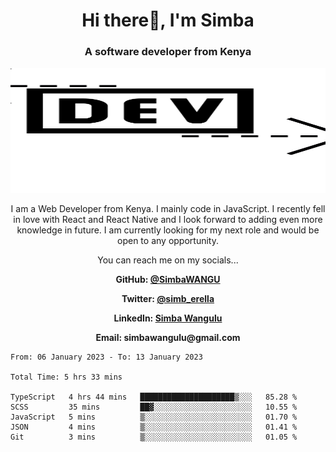
<h1 align="center"> Hi there👋, I'm Simba</h1>
<h3 align="center">A software developer from Kenya</h3>

<img src="/arrow-svgrepo-com.svg" margin="auto" width="100%" height="200px">


<p align="center">I am a Web Developer from Kenya. I mainly code in JavaScript. I recently fell in love with React and React Native and I look forward to adding even more knowledge in future. I am currently looking for my next role and would be open to any opportunity.</p>

<p align="center">You can reach me on my socials... </p>

<div align="center">

__<p>  GitHub: [@SimbaWANGU](https://github.com/SimbaWANGU)__  </p>
__<p> Twitter: [@simb_erella](https://twitter.com/simb_erella)__ </p>
__<p> LinkedIn: [Simba Wangulu](https://www.linkedin.com/in/simba-wangulu/)__ </p>
__<p> Email: simbawangulu@gmail.com__ </p>

</div>

<!--START_SECTION:waka-->

```text
From: 06 January 2023 - To: 13 January 2023

Total Time: 5 hrs 33 mins

TypeScript   4 hrs 44 mins   █████████████████████▒░░░   85.28 %
SCSS         35 mins         ██▓░░░░░░░░░░░░░░░░░░░░░░   10.55 %
JavaScript   5 mins          ▒░░░░░░░░░░░░░░░░░░░░░░░░   01.70 %
JSON         4 mins          ▒░░░░░░░░░░░░░░░░░░░░░░░░   01.41 %
Git          3 mins          ▒░░░░░░░░░░░░░░░░░░░░░░░░   01.05 %
```

<!--END_SECTION:waka-->
